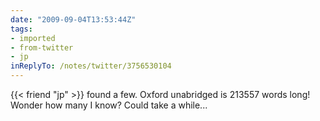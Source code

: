 ```yaml
---
date: "2009-09-04T13:53:44Z"
tags:
- imported
- from-twitter
- jp
inReplyTo: /notes/twitter/3756530104
---
```

{{< friend "jp" >}} found a few. Oxford unabridged is 213557 words long\! Wonder how many I know? Could take a while...
